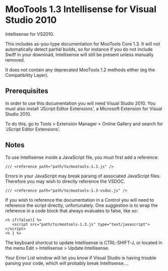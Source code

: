 ﻿MooTools 1.3 Intellisense for Visual Studio 2010
================================================

Intellisense for VS2010.

This includes as-you-type documentation for MooTools Core 1.3. It will not automatically detect partial builds, so for instance if you do not include Swiff in your download,
Intellisense will still be present unless manually removed.

It does not contain any deprecated MooTools 1.2 methods either (eg the Compatibility Layer).


## Prerequisites

In order to use this documentation you will need Visual Studio 2010. You must also install 'JScript Editor Extensions', a Microsoft Extension for Visual Studio 2010.

To do this, go to Tools > Extension Manager > Online Gallery and search for 'JScript Editor Extensions'.


## Notes

To use Intellisense inside a JavaScript file, you must first add a reference:

	/// <reference path="path/to/mootools-1.3.js" />

Errors in your JavaScript may break parsing of associated JavaScript files. Therefore you may wish to directly reference the VSDOC.

	/// <reference path="path/to/mootools-1.3-vsdoc.js" />

If you wish to reference the documentation in a Control you will need to reference the script directly, unfortunately. One suggestion is to wrap the reference in a code
block that always evaluates to false, like so:

	<% if(false){ %>
	   <script src="path/to/mootools-1.3.js" type="text/javascript"></script>
	<% } %>

The keyboard shortcut to update Intellisense is CTRL-SHIFT-J, or located in the menu Edit > Intellisense > Update Intellisense.

Your Error List window will let you know if Visual Studio is having trouble parsing your code, which will probably break Intellisense....